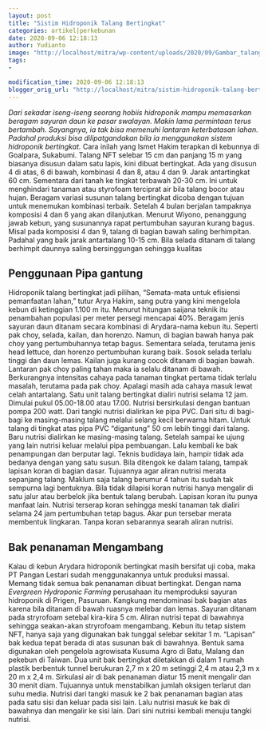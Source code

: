 ```yaml
---
layout: post
title: "Sistim Hidroponik Talang Bertingkat"
categories: artikel|perkebunan
date: 2020-09-06 12:18:13
author: Yudianto
image: "http://localhost/mitra/wp-content/uploads/2020/09/Gambar_talang_1280x798.jpg"
tags:
- 

modification_time: 2020-09-06 12:18:13
blogger_orig_url: "http://localhost/mitra/sistim-hidroponik-talang-bertingkat.html"
---
```


<em>Dari sekadar iseng-iseng seorang hobiis hidroponik mampu memasarkan beragam sayuran daun ke pasar swalayan. Makin lama permintaan terus bertambah. Sayangnya, ia tak bisa memenuhi lantaran keterbatasan lahan. Padahal produksi bisa dilipatgandakan bila ia menggunakan sistem hidroponik bertingkat.</em>
Cara inilah yang Ismet Hakim terapkan di kebunnya di Goalpara, Sukabumi. Talang NFT selebar 15 cm dan panjang 15 m yang biasanya disusun dalam satu lapis, kini dibuat bertingkat.
Ada yang disusun 4 di atas, 6 di bawah, kombinasi 4 dan 8, atau 4 dan 9. Jarak antartingkat 60 cm. Sementara dari tanah ke tingkat terbawah 20-30 cm. Ini untuk menghindari tanaman atau styrofoam terciprat air bila talang bocor atau hujan.
Beragam variasi susunan talang bertingkat dicoba dengan tujuan untuk menemukan kombinasi terbaik. Setelah 4 bulan berjalan tampaknya komposisi 4 dan 6 yang akan dilanjutkan.
Menurut Wiyono, penanggung jawab kebun, yang susunannya rapat pertumbuhan sayuran kurang bagus. Misal pada komposisi 4 dan 9, talang di bagian bawah saling berhimpitan.
Padahal yang baik jarak antartalang 10-15 cm. Bila selada ditanam di talang berhimpit daunnya saling bersinggungan sehingga kualitas
<h2>Penggunaan Pipa gantung</h2>
Hidroponik talang bertingkat jadi pilihan, “Semata-mata untuk efisiensi pemanfaatan lahan,” tutur Arya Hakim, sang putra yang kini mengelola kebun di ketinggian 1.100 m itu. Menurut hitungan saijana teknik itu penambahan populasi per meter persegi mencapai 40%.
Beragam jenis sayuran daun ditanam secara kombinasi di Arydara-nama kebun itu. Seperti pak choy, selada, kailan, dan horenzo.
Namun, di bagian bawah hanya pak choy yang pertumbuhannya tetap bagus. Sementara selada, terutama jenis head lettuce, dan horenzo pertumbuhan kurang baik. Sosok selada terlalu tinggi dan daun lemas.
Kailan juga kurang cocok ditanam di bagian bawah. Lantaran pak choy paling tahan maka ia selalu ditanam di bawah.
Berkurangnya intensitas cahaya pada tanaman tingkat pertama tidak terlalu masalah, terutama pada pak choy. Apalagi masih ada cahaya masuk lewat celah antartalang.
Satu unit talang bertingkat dialiri nutrisi selama 12 jam. Dimulai pukul 05.00-18.00 atau 17.00. Nutrisi bersirkulasi dengan bantuan pompa 200 watt.
Dari tangki nutrisi dialirkan ke pipa PVC. Dari situ di bagi-bagi ke masing-masing talang melalui selang kecil berwarna hitam. Untuk talang di tingkat atas pipa PVC “digantung” 50 cm lebih tinggi dari talang. Baru nutrisi dialirkan ke masing-masing talang.
Setelah sampai ke ujung yang lain nutrisi keluar melalui pipa pembuangan. Lalu kembali ke bak penampungan dan berputar lagi. Teknis budidaya lain, hampir tidak ada bedanya dengan yang satu susun.
Bila ditengok ke dalam talang, tampak lapisan koran di bagian dasar. Tujuannya agar aliran nutrisi merata sepanjang talang.
Maklum saja talang berumur 4 tahun itu sudah tak sempurna lagi bentuknya. Bila tidak dilapisi koran nutrisi hanya mengalir di satu jalur atau berbelok jika bentuk talang berubah.
Lapisan koran itu punya manfaat lain. Nutrisi terserap koran sehingga meski tanaman tak dialiri selama 24 jam pertumbuhan tetap bagus. Akar pun tersebar merata membentuk lingkaran. Tanpa koran sebarannya searah aliran nutrisi.
<h2>Bak penanaman Mengambang</h2>
Kalau di kebun Arydara hidroponik bertingkat masih bersifat uji coba, maka PT Pangan Lestari sudah menggunakannya untuk produksi massal. Memang tidak semua bak penanaman dibuat bertingkat.
Dengan nama <em>Evergreen Hydroponic Farming</em> perusahaan itu memproduksi sayuran hidroponik di Prigen, Pasuruan. Kangkung mendominasi bak bagian atas karena bila ditanam di bawah ruasnya melebar dan lemas.
Sayuran ditanam pada stryrofoam setebal kira-kira 5 cm. Aliran nutrisi tepat di bawahnya sehingga seakan-akan stryrofoam mengambang.
Kebun itu tetap sistem NFT, hanya saja yang digunakan bak tunggal selebar sekitar 1 m. “Lapisan” bak kedua tepat berada di atas susunan bak di bawahnya. Bentuk sama digunakan oleh pengelola agrowisata Kusuma Agro di Batu, Malang dan pekebun di Taiwan.
Dua unit bak bertingkat diletakkan di dalam 1 rumah plastik berbentuk tunnel berukuran 2,7 m x 20 m setinggi 2,4 m atau 2,3 m x 20 m x 2,4 m.
Sirkulasi air di bak penanaman diatur 15 menit mengalir dan 30 menit diam. Tujuannya untuk menstabilkan jumlah oksigen terlarut dan suhu media.
Nutrisi dari tangki masuk ke 2 bak penanaman bagian atas pada satu sisi dan keluar pada sisi lain. Lalu nutrisi masuk ke bak di bawahnya dan mengalir ke sisi lain. Dari sini nutrisi kembali menuju tangki nutrisi.
